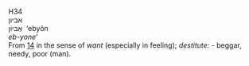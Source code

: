 <body>
  <p>H34<br>  אביון  <br> אֶביוֹן  ‎  ‘ebyôn  <br><i>eb-yone‘ </i><br>From <a href="h0014.htm">14</a>  in the sense of <i>want</i> (especially in feeling); <i>destitute: - </i>beggar, needy, poor (man).<br></p>
 </body>